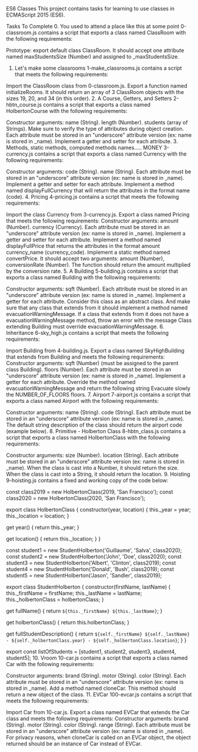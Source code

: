 ES6 Classes
This project contains tasks for learning to use classes in ECMAScript 2015 (ES6).

Tasks To Complete
 0. You used to attend a place like this at some point
0-classroom.js contains a script that exports a class named ClassRoom with the following requirements:

Prototype: export default class ClassRoom.
It should accept one attribute named maxStudentsSize (Number) and assigned to _maxStudentsSize.
 1. Let's make some classrooms
1-make_classrooms.js contains a script that meets the following requirements:

Import the ClassRoom class from 0-classroom.js.
Export a function named initializeRooms. It should return an array of 3 ClassRoom objects with the sizes 19, 20, and 34 (in this order).
 2. A Course, Getters, and Setters
2-hbtn_course.js contains a script that exports a class named HolbertonCourse with the following requirements:

Constructor arguments:
name (String).
length (Number).
students (array of Strings).
Make sure to verify the type of attributes during object creation.
Each attribute must be stored in an "underscore" attribute version (ex: name is stored in _name).
Implement a getter and setter for each attribute.
 3. Methods, static methods, computed methods names..... MONEY
3-currency.js contains a script that exports a class named Currency with the following requirements:

Constructor arguments:
code (String).
name (String).
Each attribute must be stored in an "underscore" attribute version (ex: name is stored in _name).
Implement a getter and setter for each attribute.
Implement a method named displayFullCurrency that will return the attributes in the format name (code).
 4. Pricing
4-pricing.js contains a script that meets the following requirements:

Import the class Currency from 3-currency.js.
Export a class named Pricing that meets the following requirements:
Constructor arguments:
amount (Number).
currency (Currency).
Each attribute must be stored in an "underscore" attribute version (ex: name is stored in _name).
Implement a getter and setter for each attribute.
Implement a method named displayFullPrice that returns the attributes in the format amount currency_name (currency_code).
Implement a static method named convertPrice. It should accept two arguments: amount (Number), conversionRate (Number). The function should return the amount multiplied by the conversion rate.
 5. A Building
5-building.js contains a script that exports a class named Building with the following requirements:

Constructor arguments:
sqft (Number).
Each attribute must be stored in an "underscore" attribute version (ex: name is stored in _name).
Implement a getter for each attribute.
Consider this class as an abstract class. And make sure that any class that extends from it should implement a method named evacuationWarningMessage.
If a class that extends from it does not have a evacuationWarningMessage method, throw an error with the message Class extending Building must override evacuationWarningMessage.
 6. Inheritance
6-sky_high.js contains a script that meets the following requirements:

Import Building from 4-building.js.
Export a class named SkyHighBuilding that extends from Building and meets the following requirements:
Constructor arguments:
sqft (Number) (must be assigned to the parent class Building).
floors (Number).
Each attribute must be stored in an "underscore" attribute version (ex: name is stored in _name).
Implement a getter for each attribute.
Override the method named evacuationWarningMessage and return the following string Evacuate slowly the NUMBER_OF_FLOORS floors.
 7. Airport
7-airport.js contains a script that exports a class named Airport with the following requirements:

Constructor arguments:
name (String).
code (String).
Each attribute must be stored in an "underscore" attribute version (ex: name is stored in _name).
The default string description of the class should return the airport code (example below).
 8. Primitive - Holberton Class
8-hbtn_class.js contains a script that exports a class named HolbertonClass with the following requirements:

Constructor arguments:
size (Number).
location (String).
Each attribute must be stored in an "underscore" attribute version (ex: name is stored in _name).
When the class is cast into a Number, it should return the size.
When the class is cast into a String, it should return the location.
 9. Hoisting
9-hoisting.js contains a fixed and working copy of the code below:

const class2019 = new HolbertonClass(2019, 'San Francisco');
const class2020 = new HolbertonClass(2020, 'San Francisco');

export class HolbertonClass {
  constructor(year, location) {
    this._year = year;
    this._location = location;
  }

  get year() {
    return this._year;
  }

  get location() {
    return this._location;
  }
}

const student1 = new StudentHolberton('Guillaume', 'Salva', class2020);
const student2 = new StudentHolberton('John', 'Doe', class2020);
const student3 = new StudentHolberton('Albert', 'Clinton', class2019);
const student4 = new StudentHolberton('Donald', 'Bush', class2019);
const student5 = new StudentHolberton('Jason', 'Sandler', class2019);

export class StudentHolberton {
  constructor(firstName, lastName) {
    this._firstName = firstName;
    this._lastName = lastName;
    this._holbertonClass = holbertonClass;
  }

  get fullName() {
    return `${this._firstName} ${this._lastName}`;
  }

  get holbertonClass() {
    return this.holbertonClass;
  }

  get fullStudentDescription() {
    return `${self._firstName} ${self._lastName} - ${self._holbertonClass.year} - ${self._holbertonClass.location}`;
  }
}


export const listOfStudents = [student1, student2, student3, student4, student5];
 10. Vroom
10-car.js contains a script that exports a class named Car with the following requirements:

Constructor arguments:
brand (String).
motor (String).
color (String).
Each attribute must be stored in an "underscore" attribute version (ex: name is stored in _name).
Add a method named cloneCar. This method should return a new object of the class.
 11. EVCar
100-evcar.js contains a script that meets the following requirements:

Import Car from 10-car.js.
Export a class named EVCar that extends the Car class and meets the following requirements:
Constructor arguments:
brand (String).
motor (String).
color (String).
range (String).
Each attribute must be stored in an "underscore" attribute version (ex: name is stored in _name).
For privacy reasons, when cloneCar is called on an EVCar object, the object returned should be an instance of Car instead of EVCar.

